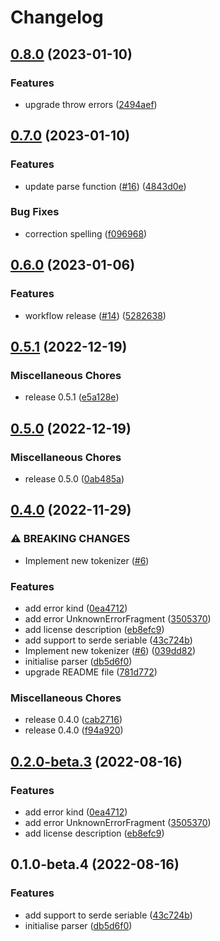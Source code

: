 # Changelog

## [0.8.0](https://github.com/JonDotsoy/envuse-rust/compare/v0.7.0...v0.8.0) (2023-01-10)


### Features

* upgrade throw errors ([2494aef](https://github.com/JonDotsoy/envuse-rust/commit/2494aef990fbe1ae1e50ec56df313f324adf176a))

## [0.7.0](https://github.com/JonDotsoy/envuse-rust/compare/v0.6.0...v0.7.0) (2023-01-10)


### Features

* update parse function ([#16](https://github.com/JonDotsoy/envuse-rust/issues/16)) ([4843d0e](https://github.com/JonDotsoy/envuse-rust/commit/4843d0e4a21dc0c2eaead0719875b8f46b1681ed))


### Bug Fixes

* correction spelling ([f096968](https://github.com/JonDotsoy/envuse-rust/commit/f0969689b0c0db179911c919163ff512da22cbef))

## [0.6.0](https://github.com/JonDotsoy/envuse-rust/compare/v0.5.1...v0.6.0) (2023-01-06)


### Features

* workflow release ([#14](https://github.com/JonDotsoy/envuse-rust/issues/14)) ([5282638](https://github.com/JonDotsoy/envuse-rust/commit/52826380ef0d0b4a187035c214843e4dc25c5415))

## [0.5.1](https://github.com/JonDotsoy/envuse-rust/compare/v0.5.0...v0.5.1) (2022-12-19)


### Miscellaneous Chores

* release 0.5.1 ([e5a128e](https://github.com/JonDotsoy/envuse-rust/commit/e5a128e750b971a2d06bde80849da69fb6199ca5))

## [0.5.0](https://github.com/JonDotsoy/envuse-rust/compare/v0.4.0...v0.5.0) (2022-12-19)


### Miscellaneous Chores

* release 0.5.0 ([0ab485a](https://github.com/JonDotsoy/envuse-rust/commit/0ab485ac194f8902604e0c5841e762b94a938404))

## [0.4.0](https://github.com/JonDotsoy/envuse-rust/compare/v0.2.0-beta.3...v0.4.0) (2022-11-29)


### ⚠ BREAKING CHANGES

* Implement new tokenizer ([#6](https://github.com/JonDotsoy/envuse-rust/issues/6))

### Features

* add error kind ([0ea4712](https://github.com/JonDotsoy/envuse-rust/commit/0ea47128b4518c0c7422e72cf2520a7e3c4ae549))
* add error UnknownErrorFragment ([3505370](https://github.com/JonDotsoy/envuse-rust/commit/3505370569f448f7a97de7bed06f73805c0d75b2))
* add license description ([eb8efc9](https://github.com/JonDotsoy/envuse-rust/commit/eb8efc9953fc29cdf8beb30da91cfc907fc4276c))
* add support to serde seriable ([43c724b](https://github.com/JonDotsoy/envuse-rust/commit/43c724bb7e6ecf56f48733a2d3631de993506fbe))
* Implement new tokenizer ([#6](https://github.com/JonDotsoy/envuse-rust/issues/6)) ([039dd82](https://github.com/JonDotsoy/envuse-rust/commit/039dd82a87af72bfb00e1c6d3add40b74932b5e1))
* initialise parser ([db5d6f0](https://github.com/JonDotsoy/envuse-rust/commit/db5d6f02e7f2b1fb48d169f254af6b56af873b8a))
* upgrade README file ([781d772](https://github.com/JonDotsoy/envuse-rust/commit/781d7726449d78237ab31d3ee50ca817aea02012))


### Miscellaneous Chores

* release 0.4.0 ([cab2716](https://github.com/JonDotsoy/envuse-rust/commit/cab27165e8249a281705588ace8b442d333fa85d))
* release 0.4.0 ([f94a920](https://github.com/JonDotsoy/envuse-rust/commit/f94a920e33b5b44197e468b653bb775ca1b60af2))

## [0.2.0-beta.3](https://github.com/JonDotsoy/envuse-rust/compare/v0.1.0-beta.3...v0.2.0-beta.3) (2022-08-16)


### Features

* add error kind ([0ea4712](https://github.com/JonDotsoy/envuse-rust/commit/0ea47128b4518c0c7422e72cf2520a7e3c4ae549))
* add error UnknownErrorFragment ([3505370](https://github.com/JonDotsoy/envuse-rust/commit/3505370569f448f7a97de7bed06f73805c0d75b2))
* add license description ([eb8efc9](https://github.com/JonDotsoy/envuse-rust/commit/eb8efc9953fc29cdf8beb30da91cfc907fc4276c))

## 0.1.0-beta.4 (2022-08-16)


### Features

* add support to serde seriable ([43c724b](https://github.com/JonDotsoy/envuse-rust/commit/43c724bb7e6ecf56f48733a2d3631de993506fbe))
* initialise parser ([db5d6f0](https://github.com/JonDotsoy/envuse-rust/commit/db5d6f02e7f2b1fb48d169f254af6b56af873b8a))
